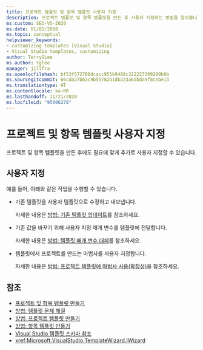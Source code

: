 ```yaml
---
title: 프로젝트 템플릿 및 항목 템플릿 사용자 지정
description: 프로젝트 템플릿 및 항목 템플릿을 만든 후 사용자 지정하는 방법을 알아봅니다.
ms.custom: SEO-VS-2020
ms.date: 01/02/2018
ms.topic: conceptual
helpviewer_keywords:
- customizing templates [Visual Studio]
- Visual Studio templates, customizing
author: TerryGLee
ms.author: tglee
manager: jillfra
ms.openlocfilehash: bf53f572708dcacc955b9488c322227309289b9b
ms.sourcegitcommit: 66cda27b63c9b55782b1db223a6dbda9f8cabe13
ms.translationtype: HT
ms.contentlocale: ko-KR
ms.lasthandoff: 11/21/2020
ms.locfileid: "95006278"
---
```

# <a name="customize-project-and-item-templates"></a>프로젝트 및 항목 템플릿 사용자 지정

프로젝트 및 항목 템플릿을 만든 후에도 필요에 맞게 추가로 사용자 지정할 수 있습니다.

## <a name="customizations"></a>사용자 지정

예를 들어, 아래와 같은 작업을 수행할 수 있습니다.

- 기존 템플릿을 사용자 템플릿으로 수정하고 내보냅니다.

   자세한 내용은 [방법: 기존 템플릿 업데이트](../ide/how-to-update-existing-templates.md)를 참조하세요.

- 기존 값을 바꾸기 위해 사용자 지정 매개 변수를 템플릿에 전달합니다.

   자세한 내용은 [방법: 템플릿 매개 변수 대체](../ide/how-to-substitute-parameters-in-a-template.md)를 참조하세요.

- 템플릿에서 프로젝트를 만드는 마법사를 사용자 지정합니다.

   자세한 내용은 [방법: 프로젝트 템플릿에 마법사 사용(확장성)](../extensibility/how-to-use-wizards-with-project-templates.md)을 참조하세요.

## <a name="see-also"></a>참조

- [프로젝트 및 항목 템플릿 만들기](../ide/creating-project-and-item-templates.md)
- [방법: 템플릿 문제 해결](../ide/how-to-troubleshoot-templates.md)
- [방법: 프로젝트 템플릿 만들기](../ide/how-to-create-project-templates.md)
- [방법: 항목 템플릿 만들기](../ide/how-to-create-item-templates.md)
- [Visual Studio 템플릿 스키마 참조](../extensibility/visual-studio-template-schema-reference.md)
- <xref:Microsoft.VisualStudio.TemplateWizard.IWizard>

